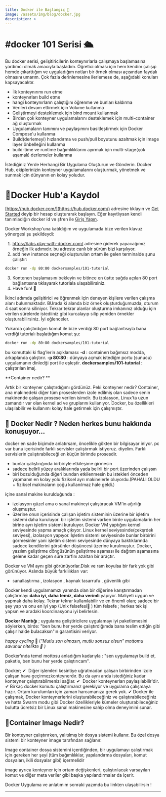 ```yaml
---
title: Docker ile Başlangıç 🐳
image: /assets/img/blog/docker.jpg
description: >
---
```


# #docker 101 Serisi 🛳️

Bu docker serisi, gelişitiricilerin konteynırlarla çalışmaya başlamasına yardımcı olmak amacıyla başladım. Öğretici olması için hem kendim çalışıp hemde çıkarttığım ve uyguladığım notları bir örnek olması açısından faydalı olmasını umarım. Çok fazla derinlemesine ilerlemese de, aşağıdaki konuları kapsayacaktır.
 - İlk konteynırımı run etme
 - konteynırları build etme
 - hangi konteynırların çalıştığını öğrenme ve bunları kaldırma
 - Verileri devam ettirmek için Volume kullanma
 - Geliştirmeyi desteklemek için bind  mount kullanmak
 - Birden çok konteyner uygulamalarını desteklemek için multi-container ağ oluşturmak
 - Uygulamaların tanımını ve paylaşımını basitleştirmek için Docker Compose'u kullanma
 - Build(derlemeyi) hızlandırma ve push/pull boyutunu azaltmak için image layer önbelleğini kullanma
 - build-time ve runtime bağımlılıklarını ayırmak için multi-stage(çok aşamalı) derlemeler kullanma



İstediğiniz Yerde Herhangi Bir Uygulama Oluşturun ve Gönderin.
Docker Hub, ekiplerinizin konteyner uygulamalarını oluşturmak, yönetmek ve sunmak için dünyanın en kolay yoludur.
# 🔺Docker Hub'a Kaydol
[https://hub.docker.com/](https://hub.docker.com/) adresine tıklayın ve [Get Started](https://hub.docker.com/signup) deyip bir hesap oluşturarak başlayın. Eğer kayıtlıysan kendi tanımladığın docker id ve şfren ile [Giriş Yapın](https://id.docker.com/login/?next=%2Fid%2Foauth%2Fauthorize%2F%3Fclient_id%3D43f17c5f-9ba4-4f13-853d-9d0074e349a7%26next%3D%252F%253Foverlay%253Donboarding%26nonce%3DeyJhbGciOiJIUzI1NiIsInR5cCI6IkpXVCJ9.eyJhdWQiOiI0M2YxN2M1Zi05YmE0LTRmMTMtODUzZC05ZDAwNzRlMzQ5YTciLCJleHAiOjE1NzgzMTMzMTUsImlhdCI6MTU3ODMxMzAxNSwicmZwIjoiQ29lc2ZVS1gxNzl6bkYwdS1fN2Frdz09IiwidGFyZ2V0X2xpbmtfdXJpIjoiLz9vdmVybGF5PW9uYm9hcmRpbmcifQ.Hgpm9BBWFsoxsEGXN-NWX_RtwK-LhXJOFPooNscdlGw%26redirect_uri%3Dhttps%253A%252F%252Fhub.docker.com%252Fsso%252Fcallback%26ref%3Dlogin%26response_type%3Dcode%26scope%3Dopenid%26state%3DeyJhbGciOiJIUzI1NiIsInR5cCI6IkpXVCJ9.eyJhdWQiOiI0M2YxN2M1Zi05YmE0LTRmMTMtODUzZC05ZDAwNzRlMzQ5YTciLCJleHAiOjE1NzgzMTMzMTUsImlhdCI6MTU3ODMxMzAxNSwicmZwIjoiQ29lc2ZVS1gxNzl6bkYwdS1fN2Frdz09IiwidGFyZ2V0X2xpbmtfdXJpIjoiLz9vdmVybGF5PW9uYm9hcmRpbmcifQ.Hgpm9BBWFsoxsEGXN-NWX_RtwK-LhXJOFPooNscdlGw).

Docker Workshop'una katıldığım ve uygulamada bize verilen klavuz yönergesi şu şekildeydi:
1. https://labs.play-with-docker.com/ adresine giderek yapacağımız örneğin ilk adımıdır. bu adreste canlı bir sürüm bizi karşılıyor.
2. add new instance seçneği oluşturulan ortam ile gelen terminalde şunu çalıştır:
~~~bash 
docker run -dp 80:80 dockersamples/101-tutorial
~~~ 
3. Kontenerı başlamasını bekleyin ve bitince en üstte sağda açılan 80 port bağlantısına tıklayarak tutoriala ulaşabilirsiniz. 
4. Have fun! 🐳

İkinci adımda gelişitirici ve öğrenmek için deneyen kişilere verilen çalışma alanı bulunmaktadır. BUrada ki alanda biz örnek oluşturduğumuzda, oturum 4 saat sonra siliniyor. Tekrar tekrar alanlar oluşturma imkanınız olduğu için verilen sürelerde istediiniz gibi kurcalayıp silip yeniden örnekler oluşturabilirsiniz. İyi eğlenceler.


Yukarda çalıştırdığım komut ile bize verdiği 80 port bağlantısıyla bana verdiği tutorialı başlattığım komut şu:
~~~bash 
docker run -dp 80:80 dockersamples/101-tutorial
~~~   
bu komuttaki ki flag'lerin açıklaması:
    **-d** : containerı bağımsız modda, arkaplanda çalıştırır.
    **-p 80:80** : dünyaya açmak istediğm portu (sunucu) uygulamanın dinledği port ile eşleştir.
    **dockersamples/101-tutorial** : çalıştırılan imaj.
    
**Container nedir? **

Artık bir konteyner çalıştırdığımı gördünüz.
Peki konteyner nedir? 
Container, ana makinedeki diğer tüm proseslerden izole edilmiş olan sadece senin makinende çalışan prosese verilen isimdir. Bu izolasyon, Linux'ta uzun zamandır var olan kernel ad ve gruplarını kullanıyor. Docker, bu özellikleri ulaşılabilir ve kullanımı kolay hale getirmek için çalışmıştır.

##  🔺 Docker Nedir ? Neden herkes bunu hakkında konuşuyor...
docker en sade biçimde anlatırsam, öncelikle gökten bir bilgisayar iniyor. pc var bunu içerisinde farklı servisler çalıştırmak istiyoruz. diyelim. Farklı servislerin çalıştırabileceği en küçün birimde prosesdir. 
 - bunlar çalıştırığında birbiriyle etkileşime girmesin
 - sadece belirli yüzey aralıklarında yada belirli bir port üzerinden çalışsın
 - biri bozulduğunda diğeri bundan etkilenmesin 
 bu istekleri önceden yapmanın en kolay yolu fiziksel ayrı makinelerle oluyordu.(PAHALI OLDU + fiziksel makinaların çoğu kullanılmaz hale geldi.)

içine sanal makine kurulduğunda : 
 - izolasyon güzel ama o sanal makineyi çalıştıracak VM'in ağırlığı oluşmuştur. 
 - üzerine onun içerisinde çalışan işletim sisteminin üzerine bir işletim sistemi daha kuruluyor. bir işletim sistemi varken birde uygulamalarin her birine ayrı işletim sistemi kuruluyor.
Docker VM yaptığını kernel seviyesinde yapma amaçlı çıkıyor. Linux kernel seviyesinde(çekşrdek seviyesi), izolasyon yapıyor. İşletim sistemi seviyesinde 
bunlar birbirini görmesinler yani işletim sistemi seviyesinde dünyaya baktıklarında sadece kendilerini görsünler düşüncesi üzerine kurulmuştur.
Docker, yazılım geliştirme döngüsünün geliştirme aşaması ile dağıtım aşamasına gelene kadar geçen süre zarfını azaltan bir araçtır.

Docker ve VM aynı gibi görünüyorlar.Disk ve ram koyulsa bir fark yok gibi görünüyor. Aslında büyük farklılıkları var: 
- sanallaştırma , izolasyon , kaynak tasarrufu , güvenlik gibi

Docker kendi uygulamamızı yanında olan bir diğerine karıştırmadan çalıştırmayı  **daha iyi, daha temiz, daha verimli** yapıyor. Maliyeti uygun ve yapmak daha kolay. Tekrar tekrar kullanılabilir ve en önemli olan; sadece bir şey yap ve onu en iyi yap (Unix felsefesi🙂 ) tüm felsefe ; herkes tek işi yapsın ve aradaki koordinasyonu iyi belirlesin.

**Docker Mantığı** ; uygulama geliştiricilere uygulamayı iyi paketlemesini söylerken, birde:
 "ben bunu her yerde çalıştırdığımda bana teslim ettiğin gibi çalışır halde bulacaksın"ın garantisini veriyor.

*happy cycling* 🙂 (*"Mutlu son olmasın, mutlu sonsuz olsun" mottomu savunur nitelikte 💪 )*

Docker'ında temel mottosu anladığım kadarıyla : "sen uygulamayı build et, paketle, ben bunu her yerde çalıştırıcam".

Docker;
    ✔ ️ Diğer işlemleri kesintiye uğratmadan çalışan birbirinden izole çalışan hava geçirmezkonteynerdır. Bu da aynı anda istediğiniz kadar konteyner çalıştırabilmenizi sağlar. 
    ✔ ️ Docker konteynerları paylaşılabilir'dir. 
    ✔ Birkaç docker komutu çalıştırmanız gerekiyor ve uygulama çalışmaya hazır. Ortam kurulumları için zaman harcamanıza gerek yok. 
    ✔ Docker ile çalışmak, Docker konteynerlerini oluşturabileceğiniz ve çalıştırabileceğiniz ve hatta Swarm modu gibi Docker özellikleriyle kümeler oluşturabileceğiniz bulutta ücretsiz bir Linux sanal makinesine sahip olma deneyimini sunar.

##  🔺Container Image Nedir?

Bir konteyner çalıştırırken, yalıtılmış bir dosya sistemi kullanır. Bu özel dosya sistemi bir konteyner image tarafından sağlanır.

Image container  dosya sistemini içerdiğinden, bir uygulamayı çalıştırmak için gereken her şeyi (tüm bağımlılıklar, yapılandırma dosyaları, komut dosyaları, ikili dosyalar gibi) içermelidir 

image ayrıca konteyner için ortam değişkenleri, çalıştırılacak varsayılan komut ve diğer meta veriler gibi başka yapılandırmalar da içerir.


Docker Uygulama ve anlatımım sonraki yazımda bu linkten ulaşabilirsin !

***
